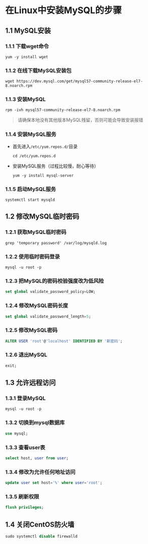 # 在Linux中安装MySQL的步骤

## 1.1 MySQL安装

### 1.1.1 下载wget命令

```
yum -y install wget
```

### 1.1.2 在线下载MySQL安装包

```
wget https://dev.mysql.com/get/mysql57-community-release-el7-8.noarch.rpm
```

### 1.1.3 安装MySQL

```
rpm -ivh mysql57-community-release-el7-8.noarch.rpm
```

> 请确保本地没有其他版本MySQL残留，否则可能会导致安装报错

### 1.1.4 安装MySQL服务

- 首先进入`/etc/yum.repos.d/`目录

  ```
  cd /etc/yum.repos.d
  ```

- 安装MySQL服务（过程比较慢，耐心等待）

  ```
  yum -y install mysql-server
  ```

### 1.1.5 启动MySQL服务

```
systemctl start mysqld
```

## 1.2 修改MySQL临时密码

### 1.2.1 获取MySQL临时密码

```
grep 'temporary password' /var/log/mysqld.log
```

### 1.2.2 使用临时密码登录

```
mysql -u root -p
```

### 1.2.3 把MySQL的密码校验强度改为低风险

```sql
set global validate_password_policy=LOW;
```

### 1.2.4 修改MySQL密码长度

```sql
set global validate_password_length=5;
```

### 1.2.5 修改MySQL密码

```sql
ALTER USER 'root'@'localhost' IDENTIFIED BY '新密码'; 
```

### 1.2.6 退出MySQL

```sql
exit;
```



## 1.3 允许远程访问

### 1.3.1 登录MySQL

```
mysql -u root -p
```

### 1.3.2 切换到mysql数据库

```sql
use mysql;
```

### 1.3.3 查看user表

```sql
select host, user from user;
```

### 1.3.4 修改为允许任何地址访问

```sql
update user set host='%' where user='root';
```

### 1.3.5 刷新权限

```sql
flush privileges;
```



## 1.4 关闭CentOS防火墙

```sql
sudo systemctl disable firewalld
```



